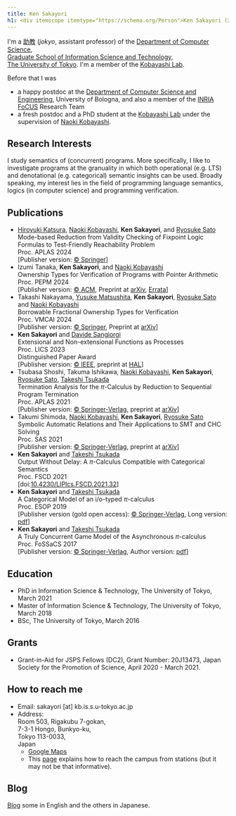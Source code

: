 ```yaml
---
title: Ken Sakayori
h1: <div itemscope itemtype="https://schema.org/Person">Ken Sakayori (酒寄　健) <a itemprop="sameAs" content="https://orcid.org/0000-0003-3238-9279" href="https://orcid.org/0000-0003-3238-9279" target="orcid.widget" rel="me noopener noreferrer" style="vertical-align:bottom;"><img src="https://orcid.org/sites/default/files/images/orcid_16x16.png" style="width:1em;margin-right:.5em;" alt="ORCID iD icon"></a></div>
---
```

I'm a [助教](blog/posts/2023-04-03.html) (*jokyo*, assistant professor) of the [Department of Computer Science](https://www.is.s.u-tokyo.ac.jp/english/),  
[Graduate School of Information Science and Technology](https://www.i.u-tokyo.ac.jp/index_e.shtml),  
[The University of Tokyo](https://www.u-tokyo.ac.jp/en/index.html).
I'm a member of the [Kobayashi Lab](https://www.kb.is.s.u-tokyo.ac.jp/index.html.en).

Before that I was

* a happy postdoc at the [Department of Computer Science and Engineering](https://disi.unibo.it/it), University of Bologna, and also a member of the [INRIA FoCUS](https://team.inria.fr/focus/) Research Team
* a fresh postdoc and a PhD student at the [Kobayashi Lab](https://www.kb.is.s.u-tokyo.ac.jp/index.html.en) under the supervision of [Naoki Kobayashi](https://www.kb.is.s.u-tokyo.ac.jp/~koba/).

Research Interests
---
I study semantics of (concurrent) programs.
More specifically, I like to investigate programs at the granuality in which both operational (e.g. LTS) and  denotational (e.g. categorical) semantic insights can be used.
Broadly speaking, my interest lies in the field of programming language semantics, logics (in computer science) and programming verification.

Publications
---
* [Hiroyuki Katsura](https://hkatsura.net/), [Naoki Kobayashi](https://www.kb.is.s.u-tokyo.ac.jp/~koba/), **Ken Sakayori**, and [Ryosuke Sato](https://ryosu-sato.github.io/)  
Mode-based Reduction from Validity Checking of Fixpoint Logic Formulas to Test-Friendly Reachability Problem  
Proc. APLAS 2024  
\[Publisher version: [© Springer](https://doi.org/10.1007/978-981-97-8943-6_16)\]
* Izumi Tanaka, **Ken Sakayori**, and [Naoki Kobayashi](https://www.kb.is.s.u-tokyo.ac.jp/~koba/)  
Ownership Types for Verification of Programs with Pointer Arithmetic  
Proc. PEPM 2024  
\[Publisher version: [© ACM](https://doi.org/10.1145/3635800.3636965),
Preprint at [arXiv](https://doi.org/10.48550/arXiv.2312.06455),
[Errata](txt/pepm-2024-errata.txt)\]
* Takashi Nakayama, [Yusuke Matsushita](https://www.kb.is.s.u-tokyo.ac.jp/~yskm24t/), **Ken Sakayori**, [Ryosuke Sato](https://ryosu-sato.github.io/) and [Naoki Kobayashi](https://www.kb.is.s.u-tokyo.ac.jp/~koba/)  
Borrowable Fractional Ownership Types for Verification  
Proc. VMCAI 2024  
\[Publisher version: [© Springer](https://doi.org/10.1007/978-3-031-50521-8_11),
Preprint at [arXiv](https://doi.org/10.48550/arXiv.2310.20430)\]
* **Ken Sakayori** and [Davide Sangiorgi](https://www.cs.unibo.it/~sangio/)  
Extensional and Non-extensional Functions as Processes  
Proc. LICS 2023  
<span class="highlighted-text">Distinguished Paper Award</span>  
\[Publisher version: [© IEEE](https://doi.org/10.1109/LICS56636.2023.10175686),
preprint at [HAL](https://hal.science/hal-04081885)\]
* Tsubasa Shoshi, Takuma Ishikawa, [Naoki Kobayashi](https://www.kb.is.s.u-tokyo.ac.jp/~koba/), **Ken Sakayori**, [Ryosuke Sato](https://ryosu-sato.github.io/), [Takeshi Tsukada](https://takeshi-tsukada.github.io)  
Termination Analysis for the $\pi$-Calculus by Reduction to Sequential Program Termination  
Proc. APLAS 2021  
\[Publisher version: [© Springer-Verlag](https://doi.org/10.1007/978-3-030-89051-3_15),
preprint at [arXiv](https://arxiv.org/abs/2109.00311)\]
* Takumi Shimoda, [Naoki Kobayashi](https://www.kb.is.s.u-tokyo.ac.jp/~koba/), **Ken Sakayori**, [Ryosuke Sato](https://ryosu-sato.github.io/)  
Symbolic Automatic Relations and Their Applications to SMT and CHC Solving  
Proc. SAS 2021  
\[Publisher version: [© Springer-Verlag](https://doi.org/10.1007/978-3-030-88806-0_20),
preprint at [arXiv](https://arxiv.org/abs/2108.07642)\]
* **Ken Sakayori** and [Takeshi Tsukada](https://takeshi-tsukada.github.io)  
Output Without Delay: A $\pi$-Calculus Compatible with Categorical Semantics  
Proc. FSCD 2021  
\[doi:[10.4230/LIPIcs.FSCD.2021.32](https://doi.org/10.4230/LIPIcs.FSCD.2021.32)\]
* **Ken Sakayori** and [Takeshi Tsukada](https://takeshi-tsukada.github.io)  
A Categorical Model of an i/o-typed $\pi$-calculus  
Proc. ESOP 2019  
\[Publisher version (gold open access): [© Springer-Verlag](https://link.springer.com/chapter/10.1007%2F978-3-030-17184-1_23),
Long version: [pdf](https://www.kb.is.s.u-tokyo.ac.jp/~sakayori/papers/esop19.pdf)\]
* **Ken Sakayori** and [Takeshi Tsukada](https://takeshi-tsukada.github.io)  
A Truly Concurrent Game Model of the Asynchronous $\pi$-calculus  
Proc. FoSSaCS 2017  
\[Publisher version: [© Springer-Verlag](https://doi.org/10.1007/978-3-662-54458-7_23), Author version: [pdf](https://www.kb.is.s.u-tokyo.ac.jp/~sakayori/papers/fossacs17-long.pdf)\]

Education
---
* PhD in Information Science & Technology, The University of Tokyo, March 2021
* Master of Information Science & Technology, The University of Tokyo, March 2018
* BSc, The University of Tokyo, March 2016

Grants
---
* Grant-in-Aid for JSPS Fellows (DC2), Grant Number: 20J13473, Japan Society for the Promotion of Science, April 2020 - March 2021.

How to reach me
---
* Email: sakayori [at] kb.is.s.u-tokyo.ac.jp
* Address:  
  Room 503, Rigakubu 7-gokan,  
  7-3-1 Hongo, Bunkyo-ku,  
  Tokyo 113-0033,  
  Japan  
    - [Google Maps](https://goo.gl/maps/5hkndEqJ1KJnUT9U8)
    - This [page](https://www.t.u-tokyo.ac.jp/en/foe/access) explains how to reach the campus from stations (but it may not be that informative).

Blog
---
[Blog](blog.html) some in English and the others in Japanese.
 

